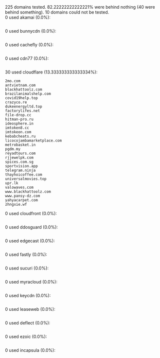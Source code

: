 225 domains tested. 82.22222222222221% were behind nothing (40 were behind something). 10 domains could not be tested.<br>
0 used akamai (0.0%):
```

```

0 used bunnycdn (0.0%):
```

```

0 used cachefly (0.0%):
```

```

0 used cdn77 (0.0%):
```

```

30 used cloudflare (13.333333333333334%):
```
2mo.com
antvietnam.com
blackhattoolz.com
brazilanimalshelp.com
covid19help.top
crazyco.re
dukeenergyltd.top
factorylifes.net
file-drop.cc
hitman-pro.ru
ideosphere.in
imtoken8.cc
imtokeon.com
kebabcheats.ru
licocojambamarketplace.com
metrobasket.in
pgdm.my
reyadtours.com
rjjewelpk.com
spices.com.sg
sportvision.app
telegram.ninja
thayhoicoffee.com
universalmovies.top
upr.lk
valowaves.com
www.blackhattoolz.com
www.pansy-dz.com
yahyacarpet.com
zhngxie.wf
```

0 used cloudfront (0.0%):
```

```

0 used ddosguard (0.0%):
```

```

0 used edgecast (0.0%):
```

```

0 used fastly (0.0%):
```

```

0 used sucuri (0.0%):
```

```

0 used myracloud (0.0%):
```

```

0 used keycdn (0.0%):
```

```

0 used leaseweb (0.0%):
```

```

0 used deflect (0.0%):
```

```

0 used ezoic (0.0%):
```

```

0 used incapsula (0.0%):
```

```
